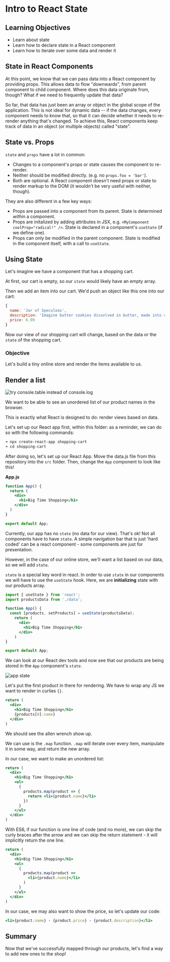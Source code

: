 # Intro to React State

## Learning Objectives
 - Learn about state
 - Learn how to declare state in a React component
 - Learn how to iterate over some data and render it

<!--SEI1 5:23 -->

## State in React Components

At this point, we know that we can pass data into a React component by providing
props. This allows data to flow "downwards", from parent component to child
component. Where does this data originate from, though? What if we need to
frequently update that data?

So far, that data has just been an array or object in the global scope of the application. This is not ideal for dynamic data -- if the data changes, every
component needs to know that, so that it can decide whether it needs to
re-render anything that's changed. To achieve this, React components keep track
of data in an object (or multiple objects) called "state".

## State vs. Props

`state` and `props` have a lot in common:

- Changes to a component's props or state causes the component to re-render.
- Neither should be modified directly. (e.g. no `props.foo = 'bar'`).
- Both are optional. A React component doesn't need props or state to render
   markup to the DOM (it wouldn't be very useful with neither, though).

They are also different in a few key ways:

- Props are passed into a component from its parent. State is determined
   _within_ a component.
- Props are initalized by adding attributes in JSX,
  e.g. `<MyComponent coolProp="radical!" />`. State is declared in a component's
  `useState` (if we define one).
- Props can only be modified in the parent component. State is modified in
   the component itself, with a call to `useState`.

## Using State

Let's imagine we have a component that has a shopping cart.

At first, our cart is empty, so our `state` would likely have an empty array.

Then we add an item into our cart. We'd push an object like this one into our cart:

```js
{
  name: 'Jar of Speculoos',
  description: 'Imagine butter cookies dissolved in butter, made into cookie butter and stored in a jar. Stop imagining and now buy this!',
  price: 6.99
}
```

Now our view of our shopping cart will change, based on the data or the `state` of the shopping cart.

### Objective
Let's build a tiny online store and render the items available to us.


## Render a list

![try console.table instead of console.log](https://i.imgur.com/wo7ayxR.png)

We want to be able to see an unordered list of our product names in the browser.

This is exactly what React is designed to do: render views based on data.

Let's set up our React app first, within this folder: as a reminder, we can do so with the following commands:

```sh
➜ npx create-react-app shopping-cart
➜ cd shopping-cart
```

After doing so, let's set up our React App. Move the data.js file from this repository into the `src` folder. Then, change the `App` component to look like this!

**App.js**

```jsx
function App() {
  return (
    <div>
      <h1>Big Time Shopping</h1>
    </div>
  )
}

export default App;
```

<!--SEI1 5:41 -->

Currently, our app has no `state` (no data for our view). That's ok! Not all components have to have `state`. A simple navigation bar that is just 'hard coded' can be a react component - some components are just for presentation.

However, in the case of our online store, we'll want a list based on our data, so we will add `state`.

`state` is a special key word in react. In order to use `state` in our components we will have to use the `useState` hook. Here, we are __initializing__ state with our products array.


```jsx
import { useState } from 'react';
import productsData from './data';

function App() {
  const [products, setProducts] = useState(productsData); 
    return (
      <div>
        <h1>Big Time Shopping</h1>
      </div>
    )
}

export default App;
```

We can look at our React dev tools and now see that our products are being stored in the `App` component's `state`.

![app state](./images/state.png)

Let's put the first product in there for rendering. We have to wrap any JS we want to render in curlies `{}`.

```jsx
return (
  <div>
    <h1>Big Time Shopping</h1>
    {products[0].name}
  </div>
)
```
We should see the allen wrench show up.

We can use is the `.map` function. `.map` will iterate over every item, manipulate it in some way, and return the new array.

In our case, we want to make an unordered list:


```jsx
return (
  <div>
    <h1>Big Time Shopping</h1>
    <ul>
      {
        products.map(product => {
          return <li>{product.name}</li>
        })
      }
    </ul>
  </div>
)
```

With ES6, if our function is one line of code (and no more), we can skip the curly braces after the arrow and we can skip the return statement - it will implicitly return the one line.

```jsx
return (
  <div>
    <h1>Big Time Shopping</h1>
    <ul>
      {
        products.map(product =>
          <li>{product.name}</li>
        )
      }
    </ul>
  </div>
)
```

In our case, we may also want to show the price, so let's update our code:

```jsx
<li>{product.name} - {product.price} - {product.description}</li>
```

## Summary 

Now that we've successfully mapped through our products, let's find a way to add new ones to the shop!
